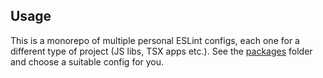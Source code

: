 ## Usage

This is a monorepo of multiple personal ESLint configs, each one for a different type of project (JS libs, TSX apps etc.). See the [packages](./packages) folder and choose a suitable config for you.
